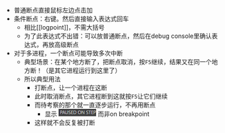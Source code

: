- 普通断点直接鼠标左边点击加
- 条件断点：右键。然后直接输入表达式回车
  - 相比[[logpoint]]，不需大括号
  - 为了此表达式不出错：可以放普通断点，然后在debug console里确认表达式，再放高级断点
- 对于多进程，一个断点可能导致多次中断
  - 典型场景：在某个地方断了，把断点取消，按`F5`继续，结果又在同一个地方断！（是其它进程运行到这里了）
  - 所以典型用法
    - 打断点，让一个进程在这断
    - 此时取消断点，其它进程断到这就按`F5`让它们继续
    - 而待考察的那个就一直逐步运行，不再用断点
      - 显示 ![](paused-on-step.png) 而非on breakpoint
    - 这样就不会反复被打断